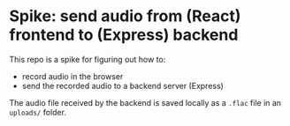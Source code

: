 # Spike: send audio from (React) frontend to (Express) backend

This repo is a spike for figuring out how to:
- record audio in the browser
- send the recorded audio to a backend server (Express)

The audio file received by the backend is saved locally as a `.flac` file in an `uploads/` folder. 
